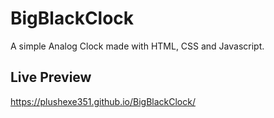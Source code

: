 # BigBlackClock

A simple Analog Clock made with HTML, CSS and Javascript.

## Live Preview

https://plushexe351.github.io/BigBlackClock/
